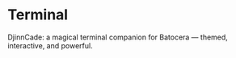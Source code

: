 # Terminal
DjinnCade: a magical terminal companion for Batocera — themed, interactive, and powerful.
